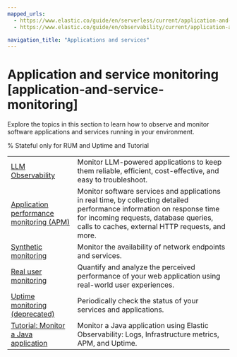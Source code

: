 ```yaml
---
mapped_urls:
  - https://www.elastic.co/guide/en/serverless/current/application-and-service-monitoring.html
  - https://www.elastic.co/guide/en/observability/current/application-and-service-monitoring.html

navigation_title: "Applications and services"
---
```


# Application and service monitoring [application-and-service-monitoring]


Explore the topics in this section to learn how to observe and monitor software applications and services running in your environment.

% Stateful only for RUM and Uptime and Tutorial

|     |     |
| --- | --- |
| [LLM Observability](../../solutions/observability/apps/llm-observability.md) | Monitor LLM-powered applications to keep them reliable, efficient, cost-effective, and easy to troubleshoot.|
| [Application performance monitoring (APM)](../../solutions/observability/apps/application-performance-monitoring-apm.md) | Monitor software services and applications in real time, by collecting detailed performance information on response time for incoming requests, database queries, calls to caches, external HTTP requests, and more. |
| [Synthetic monitoring](../../solutions/observability/apps/synthetic-monitoring.md) | Monitor the availability of network endpoints and services. |
| [Real user monitoring](../../solutions/observability/apps/real-user-monitoring-user-experience.md) | Quantify and analyze the perceived performance of your web application using real-world user experiences. |
| [Uptime monitoring (deprecated)](../../solutions/observability/apps/uptime-monitoring-deprecated.md) | Periodically check the status of your services and applications. |
| [Tutorial: Monitor a Java application](../../solutions/observability/apps/tutorial-monitor-java-application.md) | Monitor a Java application using Elastic Observability: Logs, Infrastructure metrics, APM, and Uptime. |
